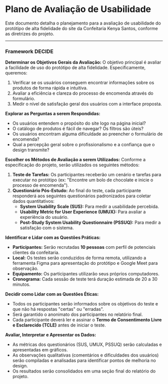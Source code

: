 # Plano de Avaliação de Usabilidade

Este documento detalha o planejamento para a avaliação de usabilidade do protótipo de alta fidelidade do site da Confeitaria Kenya Santos, conforme as diretrizes do projeto.

---

### Framework DECIDE

**Determinar os Objetivos Gerais da Avaliação:**
O objetivo principal é avaliar a facilidade de uso do protótipo de alta fidelidade. Especificamente, queremos:
1.  Verificar se os usuários conseguem encontrar informações sobre os produtos de forma rápida e intuitiva.
2.  Avaliar a eficiência e clareza do processo de encomenda através do formulário.
3.  Medir o nível de satisfação geral dos usuários com a interface proposta.

**Explorar as Perguntas a serem Respondidas:**
* Os usuários entendem o propósito do site logo na página inicial?
* O catálogo de produtos é fácil de navegar? Os filtros são úteis?
* Os usuários encontram alguma dificuldade ao preencher o formulário de encomenda?
* Qual a percepção geral sobre o profissionalismo e a confiança que o design transmite?

**Escolher os Métodos de Avaliação a serem Utilizados:**
Conforme a especificação do projeto, serão utilizados os seguintes métodos:
1.  **Teste de Tarefas:** Os participantes receberão um cenário e tarefas para executar no protótipo (ex: "Encontre um bolo de chocolate e inicie o processo de encomenda").
2.  **Questionário Pós-Estudo:** Ao final do teste, cada participante responderá aos seguintes questionários padronizados para coletar dados quantitativos:
    * **System Usability Scale (SUS):** Para medir a usabilidade percebida.
    * **Usability Metric for User Experience (UMUX):** Para avaliar a experiência do usuário.
    * **Post-Study System Usability Questionnaire (PSSUQ):** Para medir a satisfação com o sistema.

**Identificar e Lidar com as Questões Práticas:**
* **Participantes:** Serão recrutadas **10 pessoas**  com perfil de potenciais clientes da confeitaria.
* **Local:** Os testes serão conduzidos de forma remota, utilizando a ferramenta Figma para apresentação do protótipo e Google Meet para observação.
* **Equipamento:** Os participantes utilizarão seus próprios computadores.
* **Cronograma:** Cada sessão de teste terá duração estimada de 20 a 30 minutos.

**Decidir como Lidar com as Questões Éticas:**
* Todos os participantes serão informados sobre os objetivos do teste e que não há respostas "certas" ou "erradas".
* Será garantido o anonimato dos participantes no relatório final.
* Cada participante deverá ler e assinar o **Termo de Consentimento Livre e Esclarecido (TCLE)** antes de iniciar o teste. 

**Avaliar, Interpretar e Apresentar os Dados:**
* As métricas dos questionários (SUS, UMUX, PSSUQ) serão calculadas e apresentadas em gráficos.
* As observações qualitativas (comentários e dificuldades dos usuários) serão compiladas e analisadas para identificar pontos de melhoria no design.
* Os resultados serão consolidados em uma seção final do relatório do projeto.
